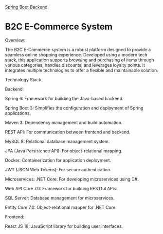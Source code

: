 [Spring Boot Backend](https://github.com/tejasghude1410/E-Mart-SpringBoot.git)

# B2C E-Commerce System

Overview:

The B2C E-Commerce system is a robust platform designed to provide a seamless online shopping experience. Developed using a modern tech stack, this application supports browsing and purchasing of items through various categories, handles discounts, and leverages loyalty points. It integrates multiple technologies to offer a flexible and maintainable solution.

Technology Stack

Backend:

Spring 6: Framework for building the Java-based backend.

Spring Boot 3: Simplifies the configuration and deployment of Spring applications.

Maven 3: Dependency management and build automation.

REST API: For communication between frontend and backend.

MySQL 8: Relational database management system.

JPA (Java Persistence API): For object-relational mapping.

Docker: Containerization for application deployment.

JWT (JSON Web Tokens): For secure authentication.

Microservices: .NET Core: For developing microservices using C#.

Web API Core 7.0: Framework for building RESTful APIs.

SQL Server: Database management for microservices.

Entity Core 7.0: Object-relational mapper for .NET Core.

Frontend:

React JS 18: JavaScript library for building user interfaces.
